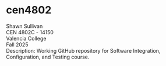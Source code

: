 # cen4802
Shawn Sullivan \
CEN 4802C - 14150 \
Valencia College \
Fall 2025 \
Description: Working GitHub repository for Software Integration, Configuration, and Testing course.

